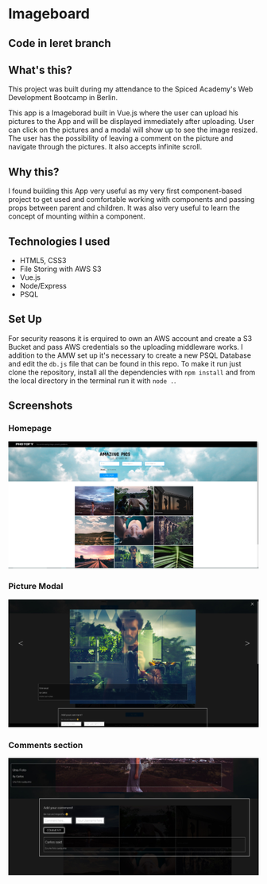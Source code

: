 # Imageboard

## **Code in leret branch**

## What's this?

This project was built during my attendance to the Spiced Academy's Web Development Bootcamp in Berlin.

This app is a Imageborad built in Vue.js where the user can upload his pictures to the App and will be displayed immediately after uploading. User can click on the pictures and a modal will show up to see the image resized. The user has the possibility of leaving a comment on the picture and navigate through the pictures. It also accepts infinite scroll.

## Why this?

I found building this App very useful as my very first component-based project to get used and comfortable working with components and passing props between parent and children. It was also very useful to learn the concept of mounting within a component.

## Technologies I used

- HTML5, CSS3
- File Storing with AWS S3
- Vue.js
- Node/Express
- PSQL

## Set Up

For security reasons it is erquired to own an AWS account and create a S3 Bucket and pass AWS credentials so the uploading middleware works.
I addition to the AMW set up it's necessary to create a new PSQL Database and edit the ```db.js``` file that can be found in this repo.
To make it run just clone the repository, install all the dependencies with ```npm install``` and from the local directory in the terminal run it with ```node .```.

## Screenshots

### Homepage
![Homepage screenshot](https://github.com/l-legren/imageboard/blob/leret/public/images/screenshot/homepage.jpg)

### Picture Modal
![Photo Modal Screenshot](https://github.com/l-legren/imageboard/blob/leret/public/images/screenshot/pic_modal.jpg)

### Comments section
![Comments screenshot](https://github.com/l-legren/imageboard/blob/leret/public/images/screenshot/comments.jpg)
